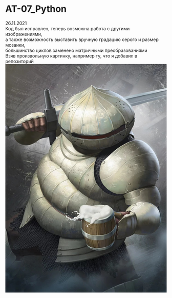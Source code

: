 # AT-07_Python
26.11.2021<br/>
Код был исправлен, теперь возможна работа с другими изображениями,<br/> 
а также возможность выставить вручную градацию серого и размер мозаики,<br/> 
большинство циклов заменено матричными преобразованиями<br/>
Взяв произвольную картинку, например ту, что я добавил в репозиторий<br/>
<img src="Siegmeyer of Catarina.jpg">
